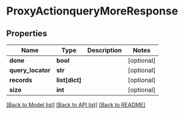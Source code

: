 # ProxyActionqueryMoreResponse

## Properties
Name | Type | Description | Notes
------------ | ------------- | ------------- | -------------
**done** | **bool** |  | [optional] 
**query_locator** | **str** |  | [optional] 
**records** | **list[dict]** |  | [optional] 
**size** | **int** |  | [optional] 

[[Back to Model list]](../README.md#documentation-for-models) [[Back to API list]](../README.md#documentation-for-api-endpoints) [[Back to README]](../README.md)


